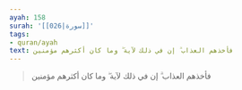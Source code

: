 ```yaml
---
ayah: 158
surah: '[[026|سورة]]'
tags:
- quran/ayah
text: فأخذهم العذاب ۗ إن في ذلك لآية ۖ وما كان أكثرهم مؤمنين
---
```

> فأخذهم العذاب ۗ إن في ذلك لآية ۖ وما كان أكثرهم مؤمنين

